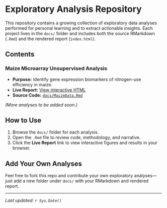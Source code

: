 # Exploratory Analysis Repository

This repository contains a growing collection of exploratory data analyses performed for personal learning and to extract actionable insights. Each project lives in the `docs/` folder and includes both the source RMarkdown (`.Rmd`) and the rendered report (`index.html`).

## Contents

### Maize Microarray Unsupervised Analysis
- **Purpose:** Identify gene expression biomarkers of nitrogen-use efficiency in maize.
- **Live Report:** [View interactive HTML](https://adhithiraviraghavan.github.io/exploratory-analysis/)   
- **Source Code:** [`docs/MaizeData.Rmd`](docs/MaizeData.Rmd)

*(More analyses to be added soon.)*

## How to Use
1. Browse the `docs/` folder for each analysis.  
2. Open the `.Rmd` file to review code, methodology, and narrative.  
3. Click the **Live Report** link to view interactive figures and results in your browser.

## Add Your Own Analyses
Feel free to fork this repo and contribute your own exploratory analyses—just add a new folder under `docs/` with your RMarkdown and rendered report.

---
*Last updated: `r Sys.Date()`*


